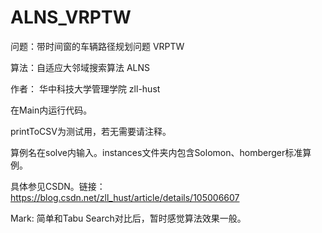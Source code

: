 # ALNS_VRPTW

问题：带时间窗的车辆路径规划问题 VRPTW

算法：自适应大邻域搜索算法 ALNS

作者： 华中科技大学管理学院 zll-hust



在Main内运行代码。

printToCSV为测试用，若无需要请注释。

算例名在solve内输入。instances文件夹内包含Solomon、homberger标准算例。

具体参见CSDN。链接：https://blog.csdn.net/zll_hust/article/details/105006607



Mark: 简单和Tabu Search对比后，暂时感觉算法效果一般。
